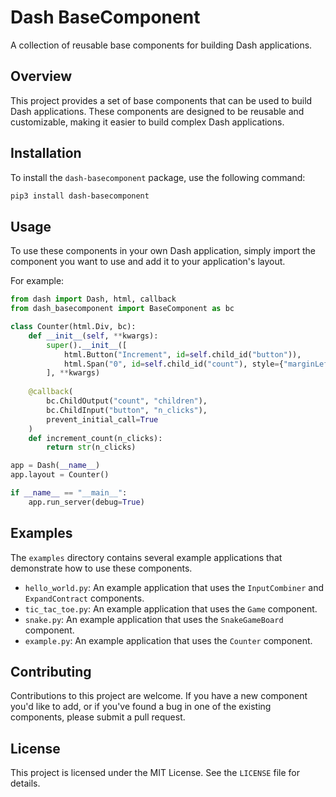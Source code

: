 # Dash BaseComponent

A collection of reusable base components for building Dash applications.

## Overview

This project provides a set of base components that can be used to build Dash applications. These components are designed to be reusable and customizable, making it easier to build complex Dash applications.

## Installation

To install the `dash-basecomponent` package, use the following command:

```bash
pip3 install dash-basecomponent
```

## Usage

To use these components in your own Dash application, simply import the component you want to use and add it to your application's layout.

For example:
```python
from dash import Dash, html, callback
from dash_basecomponent import BaseComponent as bc

class Counter(html.Div, bc):
    def __init__(self, **kwargs):
        super().__init__([
            html.Button("Increment", id=self.child_id("button")),
            html.Span("0", id=self.child_id("count"), style={"marginLeft": "10px"}),
        ], **kwargs)
    
    @callback(
        bc.ChildOutput("count", "children"),
        bc.ChildInput("button", "n_clicks"),
        prevent_initial_call=True
    )
    def increment_count(n_clicks):
        return str(n_clicks)

app = Dash(__name__)
app.layout = Counter()

if __name__ == "__main__":
    app.run_server(debug=True)
```

## Examples

The `examples` directory contains several example applications that demonstrate how to use these components.

* `hello_world.py`: An example application that uses the `InputCombiner` and `ExpandContract` components.
* `tic_tac_toe.py`: An example application that uses the `Game` component.
* `snake.py`: An example application that uses the `SnakeGameBoard` component.
* `example.py`: An example application that uses the `Counter` component.

## Contributing

Contributions to this project are welcome. If you have a new component you'd like to add, or if you've found a bug in one of the existing components, please submit a pull request.

## License

This project is licensed under the MIT License. See the `LICENSE` file for details.
